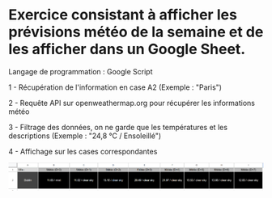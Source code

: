# Exercice consistant à afficher les prévisions météo de la semaine et de les afficher dans un Google Sheet.

Langage de programmation : Google Script

1 - Récupération de l'information en case A2 (Exemple : "Paris")

2 - Requête API sur openweathermap.org pour récupérer les informations météo

3 - Filtrage des données, on ne garde que les températures et les descriptions (Exemple : "24,8 °C / Ensoleillé")

4 - Affichage sur les cases correspondantes

![alt text](asset/image.png)
